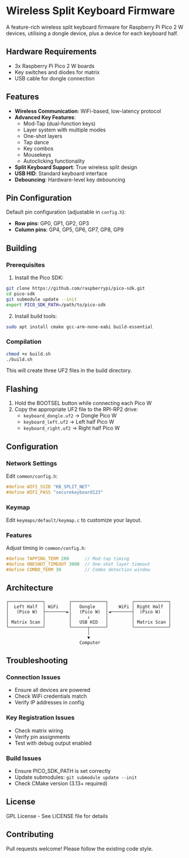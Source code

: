 # Wireless Split Keyboard Firmware

A feature-rich wireless split keyboard firmware for Raspberry Pi Pico 2 W devices, utilising a dongle device, plus a device for each keyboard half.

## Hardware Requirements

- 3x Raspberry Pi Pico 2 W boards
- Key switches and diodes for matrix
- USB cable for dongle connection

## Features

- **Wireless Communication**: WiFi-based, low-latency protocol
- **Advanced Key Features**:
  - Mod-Tap (dual-function keys)
  - Layer system with multiple modes
  - One-shot layers
  - Tap dance
  - Key combos
  - Mousekeys
  - Autoclicking functionality
- **Split Keyboard Support**: True wireless split design
- **USB HID**: Standard keyboard interface
- **Debouncing**: Hardware-level key debouncing

## Pin Configuration

Default pin configuration (adjustable in `config.h`):
- **Row pins**: GP0, GP1, GP2, GP3
- **Column pins**: GP4, GP5, GP6, GP7, GP8, GP9

## Building

### Prerequisites

1. Install the Pico SDK:
```bash
git clone https://github.com/raspberrypi/pico-sdk.git
cd pico-sdk
git submodule update --init
export PICO_SDK_PATH=/path/to/pico-sdk
```

2. Install build tools:
```bash
sudo apt install cmake gcc-arm-none-eabi build-essential
```

### Compilation

```bash
chmod +x build.sh
./build.sh
```

This will create three UF2 files in the build directory.

## Flashing

1. Hold the BOOTSEL button while connecting each Pico W
2. Copy the appropriate UF2 file to the RPI-RP2 drive:
   - `keyboard_dongle.uf2` → Dongle Pico W
   - `keyboard_left.uf2` → Left half Pico W
   - `keyboard_right.uf2` → Right half Pico W

## Configuration

### Network Settings

Edit `common/config.h`:
```c
#define WIFI_SSID "KB_SPLIT_NET"
#define WIFI_PASS "securekeyboard123"
```

### Keymap

Edit `keymaps/default/keymap.c` to customize your layout.

### Features

Adjust timing in `common/config.h`:
```c
#define TAPPING_TERM 200      // Mod-tap timing
#define ONESHOT_TIMEOUT 3000  // One-shot layer timeout
#define COMBO_TERM 30         // Combo detection window
```

## Architecture

```
┌─────────────┐         ┌─────────────┐         ┌─────────────┐
│  Left Half  │ WiFi    │   Dongle    │    WiFi │ Right Half  │
│   (Pico W)  ├────────►│   (Pico W)  │◄────────┤  (Pico W)   │
│             │         │      ↓      │         │             │
│ Matrix Scan │         │   USB HID   │         │ Matrix Scan │
└─────────────┘         └──────┬──────┘         └─────────────┘
                               │
                               ▼
                            Computer
```

## Troubleshooting

### Connection Issues
- Ensure all devices are powered
- Check WiFi credentials match
- Verify IP addresses in config

### Key Registration Issues
- Check matrix wiring
- Verify pin assignments
- Test with debug output enabled

### Build Issues
- Ensure PICO_SDK_PATH is set correctly
- Update submodules: `git submodule update --init`
- Check CMake version (3.13+ required)

## License

GPL License - See LICENSE file for details

## Contributing

Pull requests welcome! Please follow the existing code style.